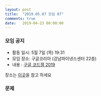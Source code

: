 ```yaml
---
layout: post
title:  "2019.05.07 모임 87"
comments: true
date:   2019-04-23 00:00:00
---
```


### 모임 공지

- 활동 일시: 5월 7일 (목) 19:31
- 모임 장소: 구글코리아 (강남파이낸스센터 22층)
- 내용 : [구글 코드잼 2019](https://codingcompetitions.withgoogle.com/codejam/)

장소는 [이곳](https://place.map.daum.net/11584927)을 참고 하세요

### 문제

